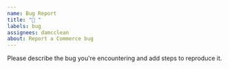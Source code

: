 ```yaml
---
name: Bug Report
title: "🐛 "
labels: bug
assignees: damcclean
about: Report a Commerce bug
---
```


Please describe the bug you're encountering and add steps to reproduce it.
